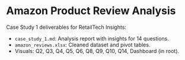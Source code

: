 # Amazon Product Review Analysis
Case Study 1 deliverables for RetailTech Insights:
- `case_study_1.md`: Analysis report with insights for 14 questions.
- `amazon_reviews.xlsx`: Cleaned dataset and pivot tables.
- Visuals: Q2, Q3, Q4, Q5, Q6, Q8, Q9, Q10, Q14, Dashboard (in root).
